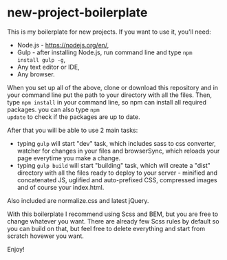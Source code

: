 # new-project-boilerplate

This is my boilerplate for new projects. If you want to use it, you'll need:
- Node.js - https://nodejs.org/en/,
- Gulp - after installing Node.js, run command line and type <code>npm install gulp -g</code>,
- Any text editor or IDE,
- Any browser.

When you set up all of the above, clone or download this repository and in your command line put the path to your directory with all the files. Then, type <code>npm install</code> in your command line, so npm can install all required packages. you can also type <code>npm update</code> to check if the packages are up to date.

After that you will be able to use 2 main tasks:
- typing <code>gulp</code> will start "dev" task, which includes sass to css converter, watcher for changes in your files and browserSync, which reloads your page everytime you make a change.
- typing <code>gulp build</code> will start "building" task, which will create a "dist" directory with all the files ready to deploy to your server - minified and concatenated JS, uglified and auto-prefixed CSS, compressed images and of course your index.html.

Also included are normalize.css and latest jQuery.

With this boilerplate I recommend using Scss and BEM, but you are free to change whatever you want. There are already few Scss rules by default so you can build on that, but feel free to delete everything and start from scratch hovewer you want.

Enjoy!
